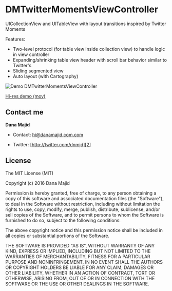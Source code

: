 DMTwitterMomentsViewController
=====================

UICollectionView and UITableView with layout transitions inspired by Twitter Moments

Features:
 - Two-level protocol (for table view inside collection view) to handle logic in view controller
 - Expanding/shrinking table view header with scroll bar behavior similar to Twitter's
 - Sliding segmented view
 - Auto layout (with Cartography)

![Demo DMTwitterMomentsViewController](https://raw.github.com/danamajid/DMTwitterMomentsViewController/master/demo.gif)

[Hi-res demo (mov)](https://raw.github.com/danamajid/DMTwitterMomentsViewController/master/demo.mov)

## Contact me

**Dana Majid**

* Contact: [hi@danamajid.com.com][1]
* Twitter: [http://twitter.com/dnmjd][2] 

  [1]: mailto:hi@danamajid.com
  [2]: http://twitter.com/dnmjd

  


## License

The MIT License (MIT)

Copyright (c) 2016 Dana Majid

Permission is hereby granted, free of charge, to any person obtaining a copy of
this software and associated documentation files (the "Software"), to deal in
the Software without restriction, including without limitation the rights to
use, copy, modify, merge, publish, distribute, sublicense, and/or sell copies of
the Software, and to permit persons to whom the Software is furnished to do so,
subject to the following conditions:

The above copyright notice and this permission notice shall be included in all
copies or substantial portions of the Software.

THE SOFTWARE IS PROVIDED "AS IS", WITHOUT WARRANTY OF ANY KIND, EXPRESS OR
IMPLIED, INCLUDING BUT NOT LIMITED TO THE WARRANTIES OF MERCHANTABILITY, FITNESS
FOR A PARTICULAR PURPOSE AND NONINFRINGEMENT. IN NO EVENT SHALL THE AUTHORS OR
COPYRIGHT HOLDERS BE LIABLE FOR ANY CLAIM, DAMAGES OR OTHER LIABILITY, WHETHER
IN AN ACTION OF CONTRACT, TORT OR OTHERWISE, ARISING FROM, OUT OF OR IN
CONNECTION WITH THE SOFTWARE OR THE USE OR OTHER DEALINGS IN THE SOFTWARE.
